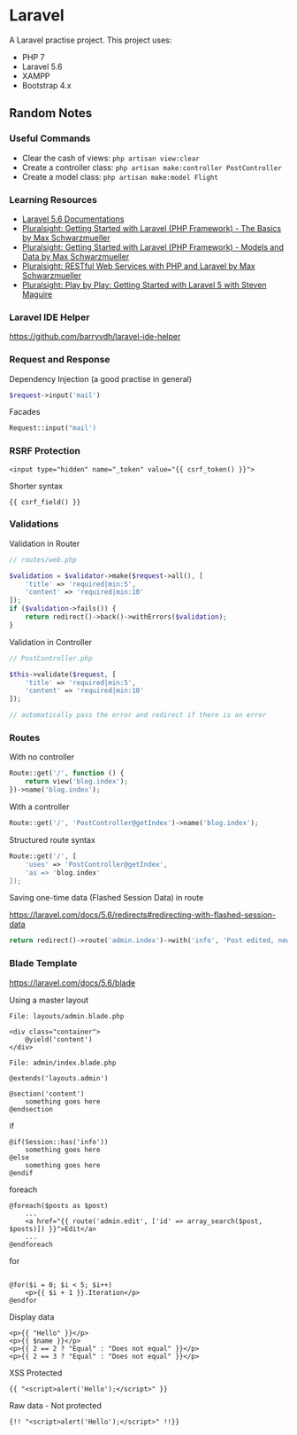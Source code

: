 # Laravel

A Laravel practise project. This project uses:

* PHP 7
* Laravel 5.6
* XAMPP
* Bootstrap 4.x

## Random Notes

### Useful Commands

* Clear the cash of views: `php artisan view:clear`
* Create a controller class: `php artisan make:controller PostController`
* Create a model class: `php artisan make:model Flight`

### Learning Resources

* [Laravel 5.6 Documentations](https://laravel.com/docs/5.6)
* [Pluralsight: Getting Started with Laravel (PHP Framework) - The Basics by Max Schwarzmueller](https://app.pluralsight.com/library/courses/laravel-php-framework-getting-started-the-basics/table-of-contents)
* [Pluralsight: Getting Started with Laravel (PHP Framework) - Models and Data by Max Schwarzmueller](https://app.pluralsight.com/library/courses/laravel-php-framework-getting-started-models-data/table-of-contents)
* [Pluralsight: RESTful Web Services with PHP and Laravel by Max Schwarzmueller](https://app.pluralsight.com/library/courses/php-laravel-restful-web-services/table-of-contents)
* [Pluralsight: Play by Play: Getting Started with Laravel 5 with Steven Maguire](https://app.pluralsight.com/library/courses/play-by-play-laravel-5-getting-started/table-of-contents)

### Laravel IDE Helper

https://github.com/barryvdh/laravel-ide-helper

### Request and Response

Dependency Injection (a good practise in general)

```php
$request->input('mail')
```

Facades

```php
Request::input("mail')
```

### RSRF Protection

```blade
<input type="hidden" name="_token" value="{{ csrf_token() }}">
```

Shorter syntax

```blade
{{ csrf_field() }}
```

### Validations

Validation in Router

```php
// routes/web.php

$validation = $validator->make($request->all(), [
    'title' => 'required|min:5',
    'content' => 'required|min:10'
]);
if ($validation->fails()) {
    return redirect()->back()->withErrors($validation);
}
```

Validation in Controller

```php
// PostController.php

$this->validate($request, [
    'title' => 'required|min:5',
    'content' => 'required|min:10'
]);

// automatically pass the error and redirect if there is an error
```

### Routes

With no controller

```php
Route::get('/', function () {
    return view('blog.index');
})->name('blog.index');
```

With a controller

```php
Route::get('/', 'PostController@getIndex')->name('blog.index');
```

Structured route syntax

```php
Route::get('/', [
    'uses' => 'PostController@getIndex',
    'as => 'blog.index'
]);
```

Saving one-time data (Flashed Session Data) in route

https://laravel.com/docs/5.6/redirects#redirecting-with-flashed-session-data

```php
return redirect()->route('admin.index')->with('info', 'Post edited, new Title: ' . $request->input('title'));
```

### Blade Template

https://laravel.com/docs/5.6/blade

Using a master layout

```blade
File: layouts/admin.blade.php

<div class="container">
    @yield('content')
</div>
```

```blade
File: admin/index.blade.php

@extends('layouts.admin')

@section('content')
    something goes here
@endsection
```

if

```blade
@if(Session::has('info'))
    something goes here
@else
    something goes here
@endif
```

foreach

```blade
@foreach($posts as $post)
    ...
    <a href="{{ route('admin.edit', ['id' => array_search($post, $posts)]) }}">Edit</a>
    ...
@endforeach
```

for

```blade

@for($i = 0; $i < 5; $i++)
    <p>{{ $i + 1 }}.Iteration</p>
@endfor
```

Display data

```blade
<p>{{ "Hello" }}</p>
<p>{{ $name }}</p>
<p>{{ 2 == 2 ? "Equal" : "Does not equal" }}</p>
<p>{{ 2 == 3 ? "Equal" : "Does not equal" }}</p>
```

XSS Protected

```blade
{{ "<script>alert('Hello');</script>" }}
```

Raw data - Not protected

```blade
{!! "<script>alert('Hello');</script>" !!}}
```
